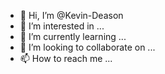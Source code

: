 - 👋 Hi, I’m @Kevin-Deason
- 👀 I’m interested in ...
- 🌱 I’m currently learning ...
- 💞️ I’m looking to collaborate on ...
- 📫 How to reach me ...

<!---
Kevin-Deason/Kevin-Deason is a ✨ special ✨ repository because its `README.md` (this file) appears on your GitHub profile.
You can click the Preview link to take a look at your changes.
--->
